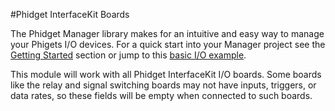 #Phidget InterfaceKit Boards

The Phidget Manager library makes for an intuitive and easy way to manage your Phigets I/O devices. For a quick start into your Manager project see the [Getting Started](https://github.com/RIAEvangelist/node-phidget-API/blob/master/docs/InterfaceKit.md#GettingStarted) section or jump to this [basic I/O example](https://github.com/RIAEvangelist/node-phidget-API/blob/master/examples/InterfaceKit.js).

This module will work with all Phidget InterfaceKit I/O boards. Some boards like the relay and signal switching boards may not have inputs, triggers, or data rates, so these fields will be empty when connected to such boards.

